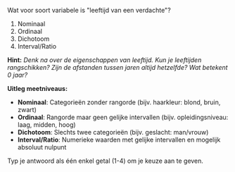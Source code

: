Wat voor soort variabele is "leeftijd van een verdachte"?

1. Nominaal
2. Ordinaal  
3. Dichotoom
4. Interval/Ratio

**Hint:** *Denk na over de eigenschappen van leeftijd. Kun je leeftijden rangschikken? Zijn de afstanden tussen jaren altijd hetzelfde? Wat betekent 0 jaar?*

**Uitleg meetniveaus:**
- **Nominaal**: Categorieën zonder rangorde (bijv. haarkleur: blond, bruin, zwart)
- **Ordinaal**: Rangorde maar geen gelijke intervallen (bijv. opleidingsniveau: laag, midden, hoog)  
- **Dichotoom**: Slechts twee categorieën (bijv. geslacht: man/vrouw)
- **Interval/Ratio**: Numerieke waarden met gelijke intervallen en mogelijk absoluut nulpunt

Typ je antwoord als één enkel getal (1-4) om je keuze aan te geven.
